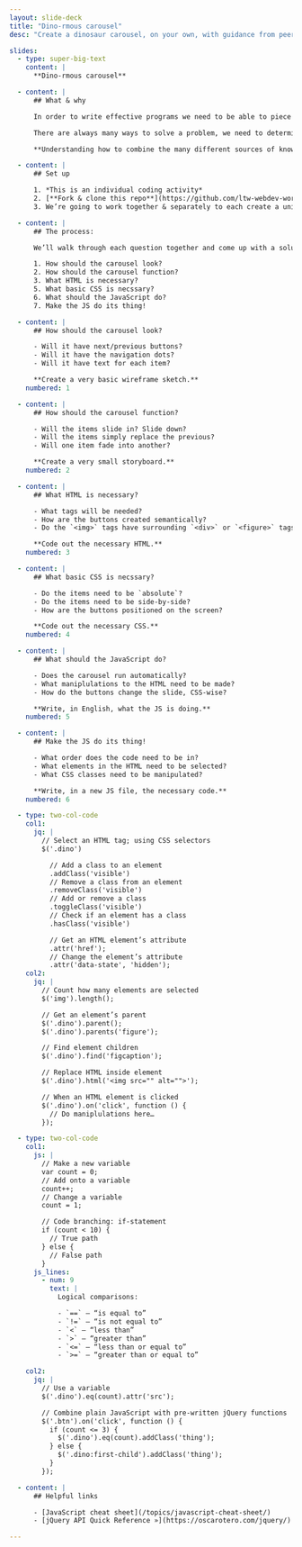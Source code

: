 ```yaml
---
layout: slide-deck
title: "Dino-rmous carousel"
desc: "Create a dinosaur carousel, on your own, with guidance from peers & the teacher."

slides:
  - type: super-big-text
    content: |
      **Dino-rmous carousel**

  - content: |
      ## What & why

      In order to write effective programs we need to be able to piece together things from many disparte sources.

      There are always many ways to solve a problem, we need to determine what pieces of our knowledge apply.

      **Understanding how to combine the many different sources of knowledge leads to effect programming.**

  - content: |
      ## Set up

      1. *This is an individual coding activity*
      2. [**Fork & clone this repo**](https://github.com/ltw-webdev-workshops/dino-rmous-carousel/fork)
      3. We’re going to work together & separately to each create a unique carousel

  - content: |
      ## The process:

      We’ll walk through each question together and come up with a solution for each individual carousels.

      1. How should the carousel look?
      2. How should the carousel function?
      3. What HTML is necessary?
      5. What basic CSS is necssary?
      6. What should the JavaScript do?
      7. Make the JS do its thing!

  - content: |
      ## How should the carousel look?

      - Will it have next/previous buttons?
      - Will it have the navigation dots?
      - Will it have text for each item?

      **Create a very basic wireframe sketch.**
    numbered: 1

  - content: |
      ## How should the carousel function?

      - Will the items slide in? Slide down?
      - Will the items simply replace the previous?
      - Will one item fade into another?

      **Create a very small storyboard.**
    numbered: 2

  - content: |
      ## What HTML is necessary?

      - What tags will be needed?
      - How are the buttons created semantically?
      - Do the `<img>` tags have surrounding `<div>` or `<figure>` tags?

      **Code out the necessary HTML.**
    numbered: 3

  - content: |
      ## What basic CSS is necssary?

      - Do the items need to be `absolute`?
      - Do the items need to be side-by-side?
      - How are the buttons positioned on the screen?

      **Code out the necessary CSS.**
    numbered: 4

  - content: |
      ## What should the JavaScript do?

      - Does the carousel run automatically?
      - What maniplulations to the HTML need to be made?
      - How do the buttons change the slide, CSS-wise?

      **Write, in English, what the JS is doing.**
    numbered: 5

  - content: |
      ## Make the JS do its thing!

      - What order does the code need to be in?
      - What elements in the HTML need to be selected?
      - What CSS classes need to be manipulated?

      **Write, in a new JS file, the necessary code.**
    numbered: 6

  - type: two-col-code
    col1:
      jq: |
        // Select an HTML tag; using CSS selectors
        $('.dino')

          // Add a class to an element
          .addClass('visible')
          // Remove a class from an element
          .removeClass('visible')
          // Add or remove a class
          .toggleClass('visible')
          // Check if an element has a class
          .hasClass('visible')

          // Get an HTML element’s attribute
          .attr('href');
          // Change the element’s attribute
          .attr('data-state', 'hidden');
    col2:
      jq: |
        // Count how many elements are selected
        $('img').length();

        // Get an element’s parent
        $('.dino').parent();
        $('.dino').parents('figure');

        // Find element children
        $('.dino').find('figcaption');

        // Replace HTML inside element
        $('.dino').html('<img src="" alt="">');

        // When an HTML element is clicked
        $('.dino').on('click', function () {
          // Do maniplulations here…
        });

  - type: two-col-code
    col1:
      js: |
        // Make a new variable
        var count = 0;
        // Add onto a variable
        count++;
        // Change a variable
        count = 1;

        // Code branching: if-statement
        if (count < 10) {
          // True path
        } else {
          // False path
        }
      js_lines:
        - num: 9
          text: |
            Logical comparisons:

            - `==` — “is equal to”
            - `!=` — “is not equal to”
            - `<` — “less than”
            - `>` — “greater than”
            - `<=` — “less than or equal to”
            - `>=` — “greater than or equal to”

    col2:
      jq: |
        // Use a variable
        $('.dino').eq(count).attr('src');

        // Combine plain JavaScript with pre-written jQuery functions
        $('.btn').on('click', function () {
          if (count <= 3) {
            $('.dino').eq(count).addClass('thing');
          } else {
            $('.dino:first-child').addClass('thing');
          }
        });

  - content: |
      ## Helpful links

      - [JavaScript cheat sheet](/topics/javascript-cheat-sheet/)
      - [jQuery API Quick Reference »](https://oscarotero.com/jquery/)

---
```

